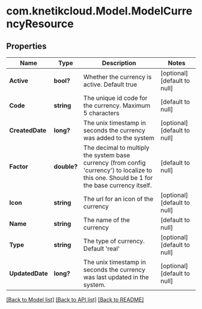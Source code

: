 # com.knetikcloud.Model.ModelCurrencyResource
## Properties

Name | Type | Description | Notes
------------ | ------------- | ------------- | -------------
**Active** | **bool?** | Whether the currency is active. Default true | [optional] [default to null]
**Code** | **string** | The unique id code for the currency. Maximum 5 characters | [default to null]
**CreatedDate** | **long?** | The unix timestamp in seconds the currency was added to the system | [optional] [default to null]
**Factor** | **double?** | The decimal to multiply the system base currency (from config &#39;currency&#39;) to localize to this one. Should be 1 for the base currency itself. | [default to null]
**Icon** | **string** | The url for an icon of the currency | [optional] [default to null]
**Name** | **string** | The name of the currency | [default to null]
**Type** | **string** | The type of currency. Default &#39;real&#39; | [optional] [default to null]
**UpdatedDate** | **long?** | The unix timestamp in seconds the currency was last updated in the system. | [optional] [default to null]

[[Back to Model list]](../README.md#documentation-for-models) [[Back to API list]](../README.md#documentation-for-api-endpoints) [[Back to README]](../README.md)

